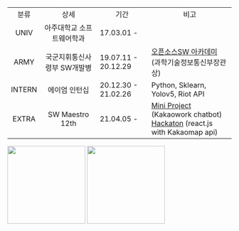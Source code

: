 <div><table>
  <tr>
    <td align='center'>분류</td>
    <td align='center'>상세</td>
    <td align='center'>기간</td>
    <td align='center'>비고</td>
  </tr>
  <tr>
    <td align='center'>UNIV</td>
    <td align='center'>아주대학교 소프트웨어학과</td>
    <td>17.03.01 - </td>
    <td></td>
  </tr>
  <tr>
    <td align='center'>ARMY</td>
    <td align='center'>국군지휘통신사령부 SW개발병</td>
    <td>19.07.11 - 20.12.29</td>
    <td><a href='https://github.com/osamhack2020/WEB_KookbangFriends_Woowahan'> 오픈소스SW 아카데미</a> (과학기술정보통신부장관상)</td>
  </tr>
  <tr>
    <td align='center'>INTERN</td>
    <td align='center'>에이엄 인턴십</td>
    <td>20.12.30 - 21.02.26</td>
    <td> Python, Sklearn, Yolov5, Riot API </td>
  </tr>
  <tr>
    <td align='center'>EXTRA</td>
    <td align='center'>SW Maestro 12th</td>
    <td>21.04.05 - </td>
    <td><a href='https://github.com/LiiNen/swm12_chatbot_team6'> Mini Project</a> (Kakaowork chatbot)<br><a href='https://github.com/O-Seonsik/SWM-stop-pigeon'> Hackaton</a> (react.js with Kakaomap api)</td>
  </tr>
</table></div>

<div> <img src='https://github-readme-stats.vercel.app/api?username=LiiNen&count_private=true&show_icons=true' height='175px'/> <img src='https://github-readme-stats.vercel.app/api/top-langs/?username=Liinen&layout=compact&langs_count=6' height='175px'/> </div>
